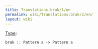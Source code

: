 ```yaml
---
title: Translations:brak/1/en
permalink: wiki/Translations:brak/1/en/
layout: wiki
---
```


[Type](/wiki/Type_signature "wikilink"):

    brak :: Pattern a -> Pattern a
